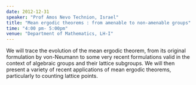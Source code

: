 ```yaml
---
date: 2012-12-31
speaker: "Prof Amos Nevo Technion, Israel"
title: "Mean ergodic theorems : from amenable to non-amenable groups"
time: "4:00 pm- 5:00pm"
venue: "Department of Mathematics, LH-I"
---
```

We will trace the evolution of the mean ergodic theorem, from its
original formulation by von-Neumann to some very recent formulations valid in
the context of algebraic groups and their lattice subgroups. We will then
present a variety of recent applications of mean ergodic theorems,
particularly to counting lattice points.
